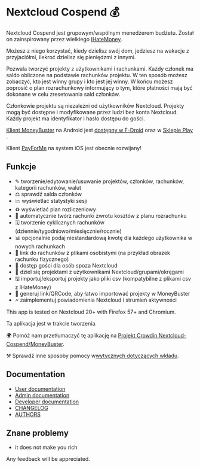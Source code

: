 # Nextcloud Cospend 💰

Nextcloud Cospend jest grupowym/wspólnym menedżerem budżetu. Został on zainspirowany przez wielkiego [IHateMoney](https://github.com/spiral-project/ihatemoney/).

Możesz z niego korzystać, kiedy dzielisz swój dom, jedziesz na wakacje z przyjaciółmi, ilekroć dzielisz się pieniędzmi z innymi.

Pozwala tworzyć projekty z użytkownikami i rachunkami. Każdy członek ma saldo obliczone na podstawie rachunków projektu. W ten sposób możesz zobaczyć, kto jest winny grupy i kto jest jej winny. W końcu możesz poprosić o plan rozrachunkowy informujący o tym, które płatności mają być dokonane w celu zresetowania sald członków.

Członkowie projektu są niezależni od użytkowników Nextcloud. Projekty mogą być dostępne i modyfikowane przez ludzi bez konta Nextcloud. Każdy projekt ma identyfikator i hasło dostępu do gości.

[Klient MoneyBuster](https://gitlab.com/eneiluj/moneybuster) na Android jest [dostępny w F-Droid](https://f-droid.org/packages/net.eneiluj.moneybuster/) oraz w [Sklepie Play ](https://play.google.com/store/apps/details?id=net.eneiluj.moneybuster).

Klient [PayForMe](https://github.com/mayflower/PayForMe) na system iOS jest obecnie rozwijany!

## Funkcje

* ✎ tworzenie/edytowanie/usuwanie projektów, członków, rachunków, kategorii rachunków, walut
* ⚖ sprawdź salda członków
* 🗠 wyświetlać statystyki sesji
* ♻ wyświetlać plan rozliczeniowy
* 🎇 automatycznie twórz rachunki zwrotu kosztów z planu rozrachunku
* 🗓 tworzenie cyklicznych rachunków (dziennie/tygodniowo/miesięcznie/rocznie)
* 📊 opcjonalnie podaj niestandardową kwotę dla każdego użytkownika w nowych rachunkach
* 🔗 link do rachunków z plikami osobistymi (na przykład obrazek rachunku fizycznego)
* 👩 dostęp gości dla osób spoza Nextcloud
* 👫 dziel się projektami z użytkownikami Nextcloud/grupami/okręgami
* 🖫 importuj/eksportuj projekty jako pliki csv (kompatybilne z plikami csv z IHateMoney)
* 🔗 generuj link/QRCode, aby łatwo importować projekty w MoneyBuster
* 🗲 zaimplementuj powiadomienia Nextcloud i strumień aktywności

This app is tested on Nextcloud 20+ with Firefox 57+ and Chromium.

Ta aplikacja jest w trakcie tworzenia.

🌍 Pomóż nam przetłumaczyć tę aplikację na [Projekt Crowdin Nextcloud-Cospend/MoneyBuster](https://crowdin.com/project/moneybuster).

⚒ Sprawdź inne sposoby pomocy w[wytycznych dotyczących wkładu](https://gitlab.com/eneiluj/cospend-nc/blob/master/CONTRIBUTING.md).

## Documentation

* [User documentation](https://github.com/eneiluj/cospend-nc/blob/master/docs/user.md)
* [Admin documentation](https://github.com/eneiluj/cospend-nc/blob/master/docs/admin.md)
* [Developer documentation](https://github.com/eneiluj/cospend-nc/blob/master/docs/dev.md)
* [CHANGELOG](https://github.com/eneiluj/cospend-nc/blob/master/CHANGELOG.md#change-log)
* [AUTHORS](https://github.com/eneiluj/cospend-nc/blob/master/AUTHORS.md#authors)

## Znane problemy

* it does not make you rich

Any feedback will be appreciated.

